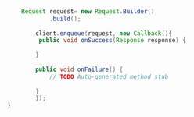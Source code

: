 ```java   Client client= new Client(Environment.PRODUCTION);
        
        Request request= new Request.Builder()
        		.build();
        
        	client.enqueue(request, new Callback(){
        	 public void onSuccess(Response response) {
        		
        	}
        
			public void onFailure() {
				// TODO Auto-generated method stub
				
			}
			});
    }

```